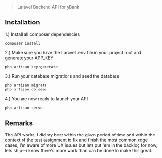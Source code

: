 > Laravel Backend API for yBank

## Installation
1.) Install all composer dependencies
```bash
composer install
```
2.) Make sure you have the Laravel .env file in your project root and generate your APP_KEY
```bash
php artisan key:generate
```
3.) Run your database migrations and seed the database
```bash
php artisan migrate
php artisan db:seed
```
4.) You are now ready to launch your API
```bash
php artisan serve
```
## Remarks
The API works, I did my best within the given period of time and within the context of the test assignment to fix and finish the most common edge cases, I'm aware of more UX issues but lets put 'em in the backlog for now, lets ship—i know there's more work than can be done to make this great.
